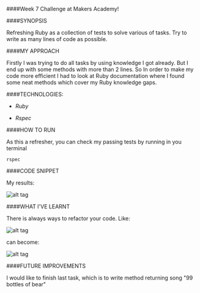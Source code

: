####Week 7 Challenge at Makers Academy!

####SYNOPSIS

Refreshing Ruby as a collection of tests to solve various of tasks.
Try to write as many lines of code as possible.

####MY APPROACH

Firstly I was trying to do all tasks by using knowledge I got already. But I end up with some methods with more than 2 lines. So In order to make my code more efficient I had to look at Ruby documentation where I found some neat methods which cover my Ruby knowledge gaps. 

####TECHNOLOGIES:

- *Ruby*

- *Rspec*

####HOW TO RUN

As this a refresher, you can check my passing tests by running in you terminal

```
rspec

```

####CODE SNIPPET

My results:

![alt tag](https://github.com/PaweI/ruby-refresher/master/public/results.png)

####WHAT I'VE LEARNT

There is always ways to refactor your code. Like:

![alt tag](https://github.com/PaweI/ruby-refresher/master/public/before.png)

can become:

![alt tag](https://github.com/PaweI/ruby-refresher/master/public/after.png)


####FUTURE IMPROVEMENTS

I would like to finish last task, which is to write method returning song "99 bottles of bear"



